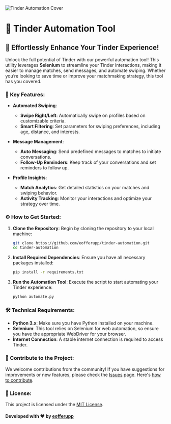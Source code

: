 <img src="https://github.com/eofferupp/tinder-automation/raw/main/images/cover.png" alt="Tinder Automation Cover" />

# 💖 Tinder Automation Tool

## 🚀 Effortlessly Enhance Your Tinder Experience!

Unlock the full potential of Tinder with our powerful automation tool! This utility leverages **Selenium** to streamline your Tinder interactions, making it easier to manage matches, send messages, and automate swiping. Whether you’re looking to save time or improve your matchmaking strategy, this tool has you covered.

### 🌟 Key Features:

- **Automated Swiping**:
  - **Swipe Right/Left**: Automatically swipe on profiles based on customizable criteria.
  - **Smart Filtering**: Set parameters for swiping preferences, including age, distance, and interests.

- **Message Management**:
  - **Auto Messaging**: Send predefined messages to matches to initiate conversations.
  - **Follow-Up Reminders**: Keep track of your conversations and set reminders to follow up.

- **Profile Insights**:
  - **Match Analytics**: Get detailed statistics on your matches and swiping behavior.
  - **Activity Tracking**: Monitor your interactions and optimize your strategy over time.

### ⚙️ How to Get Started:

1. **Clone the Repository**:
   Begin by cloning the repository to your local machine:
   ```bash
   git clone https://github.com/eofferupp/tinder-automation.git
   cd tinder-automation
   ```

2. **Install Required Dependencies**:
   Ensure you have all necessary packages installed:
   ```bash
   pip install -r requirements.txt
   ```

3. **Run the Automation Tool**:
   Execute the script to start automating your Tinder experience:
   ```bash
   python automate.py
   ```

### 🛠️ Technical Requirements:
- **Python 3.x**: Make sure you have Python installed on your machine.
- **Selenium**: This tool relies on Selenium for web automation, so ensure you have the appropriate WebDriver for your browser.
- **Internet Connection**: A stable internet connection is required to access Tinder.

### 🤝 Contribute to the Project:
We welcome contributions from the community! If you have suggestions for improvements or new features, please check the [Issues](https://github.com/eofferupp/tinder-automation/issues) page. Here's [how to contribute](https://docs.github.com/en/get-started/quickstart/contributing-to-projects).

### 📜 License:
This project is licensed under the [MIT License](https://opensource.org/licenses/MIT).

#### Developed with ❤️ by [eofferupp](https://github.com/eofferupp)
